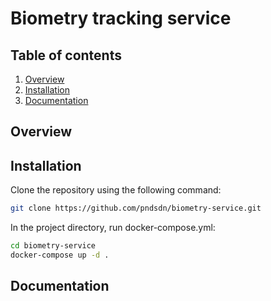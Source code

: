 # Biometry tracking service
## Table of contents
1. [Overview](README.md:9)
2. [Installation](README.md:11)
3. [Documentation](README.md:13)
## Overview
## Installation
Clone the repository using the following command:
```bash
git clone https://github.com/pndsdn/biometry-service.git
```
In the project directory, run docker-compose.yml:
```bash
cd biometry-service
docker-compose up -d .
```
## Documentation